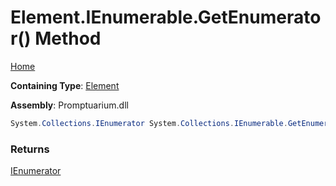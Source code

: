 # Element\.IEnumerable\.GetEnumerator\(\) Method

[Home](../../../README.md)

**Containing Type**: [Element](../README.md)

**Assembly**: Promptuarium\.dll

```csharp
System.Collections.IEnumerator System.Collections.IEnumerable.GetEnumerator()
```

### Returns

[IEnumerator](https://docs.microsoft.com/en-us/dotnet/api/system.collections.ienumerator)

